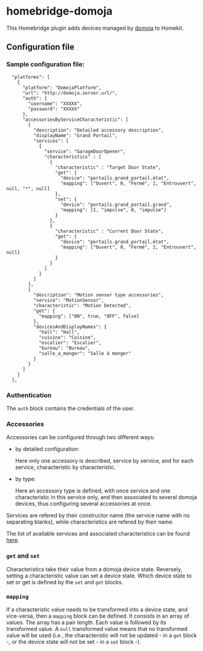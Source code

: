 # homebridge-domoja

This Homebridge plugin adds devices managed by [domoja](https://www.npmjs.com/package/domoja) to Homekit.

## Configuration file

### Sample configuration file:
```
  "platforms": [
    {
      "platform": "DomojaPlatform",
      "url": "http://domoja.server.url/",
      "auth": {
        "username": "XXXXX",
        "password": "XXXXX"
      },
      "accessoriesByServiceCharacteristic": [ 
        {
          "description": "Detailed accessory description",
          "displayName": "Grand Portail",
          "services": [
            {
              "service": "GarageDoorOpener",
              "characteristics" : [
                { 
                  "characteristic" : "Target Door State",
                  "get": {
                    "device": "portails.grand_portail.état",
                    "mapping": ["Ouvert", 0, "Fermé", 1, "Entrouvert", null, "*", null]
                  },
                  "set": {
                    "device": "portails.grand_portail.grand",
                    "mapping": [1, "impulse", 0, "impulse"]
                  }
                },
                { 
                  "characteristic" : "Current Door State",
                  "get": {
                    "device": "portails.grand_portail.état",
                    "mapping": ["Ouvert", 0, "Fermé", 1, "Entrouvert", null]
                  }
                }
              ]
            }
          ]
        },
        {
          "description": "Motion sensor type accessories",
          "service": "MotionSensor",
          "characteristic": "Motion Detected",
          "get": {
            "mapping": ["ON", true, "OFF", false]
          },
          "devicesAndDisplayNames": {
            "hall": "Hall",
            "cuisine": "Cuisine",
            "escalier": "Escalier",
            "bureau": "Bureau",
            "salle_a_manger": "Salle à manger"
          }  
        }
      ]
    }
  ],
```
### Authentication

The `auth` block contains the credentials of the user.

### Accessories

Accessories can be configured through two different ways:

- by detailed configuration:

    Here only one accessory is described, service by service, and for each service, characteristic by characteristic. 

- by type: 

    Here an accessory type is defined, with once service and one characteristic in this service only, and then associated to several domoja devices, thus configuring several accessories at once.

Services are refered by their constructor name (the service name with no separating blanks), while characteristics are refered by their name.

The list of available services and associated characteristics can be found [here](https://github.com/brutella/hap/blob/master/service/README.md).

### `get` and `set`
Characteristics take their value from a domoja device state. Reversely, setting a characteristic value can set a device state. Which device state to set or get is defined by the `set` and `get` blocks.

### `mapping`
If a characteristic value needs to be transformed into a device state, and vice-versa, then a `mapping` block can be defined. It consists in an array of values. The array has a pair length. Each value is followed by its transformed value. A `null` transformed value means that no transformed value will be used (i.e., the characteristic will not be updated - in a `get` block -, or the device state will not be set - in a `set` block -).


